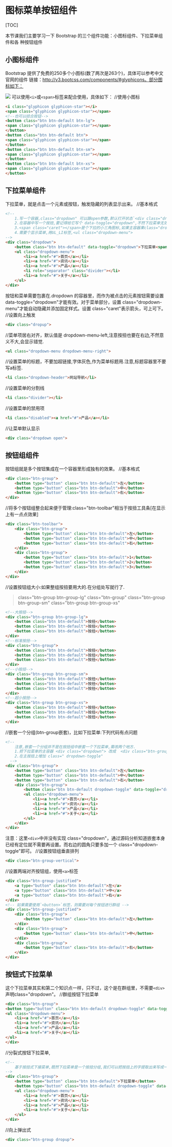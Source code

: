 # 图标菜单按钮组件
[TOC]


本节课我们主要学习一下 Bootstrap 的三个组件功能：小图标组件、下拉菜单组件和各
种按钮组件
## 小图标组件
Bootstrap 提供了免费的250多个小图标(数了两次是263个)，具体可以参考中文官网的组件
链接：http://v3.bootcss.com/components/#glyphicons。部分图标如下：

![](./_image/2018-05-10-20-20-48.jpg)
可以使用`<i>`或`<span>`标签来配合使用，具体如下：
//使用小图标
```html
<i class="glyphicon glyphicon-star"></i>
<span class="glyphicon glyphicon-star"></span>
<!--也可以结合按钮-->
<button class="btn btn-default btn-lg">
<span class="glyphicon glyphicon-star"></span>
</button>
<button class="btn btn-default btn">
<span class="glyphicon glyphicon-star"></span>
</button>
<button class="btn btn-default btn-sm">
<span class="glyphicon glyphicon-star"></span>
</button>
<button class="btn btn-default btn-xs">
<span class="glyphicon glyphicon-star"></span>
</button>
```

## 下拉菜单组件
下拉菜单，就是点击一个元素或按钮，触发隐藏的列表显示出来。
//基本格式
```html
<!--
	1.写一个容器,class="dropdown" 可以跟open参数,默认打开状态`<div class="dropdown open">,也可以向上展开,class="dropup"
	2.在容器中写一个按扭,要记得给它写个 data-toggle="dropdown",不然下拉菜单无效
	3.<span class="caret"></span>是个下拉的小三角图标,如果主容器果class="dropup",则它自动向上显示.
	4.需要个显示菜单,用UL_LI标签,<ul class="dropdown-menu">
-->
<div class="dropdown">
    <button class="btn btn-default" data-toggle="dropdown">下拉菜单<span class="caret"></span></button>
    <ul class="dropdown-menu">
        <li><a href="#">首页</a></li>
        <li><a href="#">资讯</a></li>
        <li><a href="#">产品</a></li>
        <li role="separator" class="divider"></li>
        <li><a href="#">关于</a></li>
    </ul>
</div>
```
按钮和菜单需要包裹在.dropdown 的容器里，而作为被点击的元素按钮需要设置data-toggle="dropdown"才能有效。对于菜单部分，设置 class="dropdown-menu"才能自动隐藏并添加固定样式。设置 class="caret"表示箭头，可上可下。
//设置向上触发
```html
<div class="dropup">
```
//菜单项居右对齐，默认值是 dropdown-menu-left,注意按扭也要在右边,不然意义不大,会显示错觉.
```html
<ul class="dropdown-menu dropdown-menu-right">
```
//设置菜单的标题，不要加超链接,字体灰色,作为菜单标题用.注意,标题容器里不要写a标签.
```html
<li class="dropdown-header">网站导航</li>
```
//设置菜单的分割线
```html
<li class="divider"></li>
```
//设置菜单的禁用项
```html
<li class="disabled"><a href="#">产品</a></li>
```
//让菜单默认显示
```html
<div class="dropdown open">
```

## 按钮组组件
按钮组就是多个按钮集成在一个容器里形成独有的效果。
//基本格式
```html
<div class="btn-group">
	<button type="button" class="btn btn-default">左</button>
	<button type="button" class="btn btn-default">中</button>
	<button type="button" class="btn btn-default">右</button>
</div>
```
//将多个按钮组整合起来便于管理:class="btn-toolbar"相当于按扭工具条[在显示上有一点点效果]
```html
<div class="btn-toolbar">
	<div class="btn-group">
		<button type="button" class="btn btn-default">左</button>
		<button type="button" class="btn btn-default">中</button>
		<button type="button" class="btn btn-default">右</button>
	</div>
	<div class="btn-group">
		<button type="button" class="btn btn-default">1</button>
		<button type="button" class="btn btn-default">2</button>
		<button type="button" class="btn btn-default">3</button>
	</div>
</div>
```
//设置按钮组大小:如果整组按扭要用大的.在分组处写就行了.
> class="btn-group btn-group-lg"
> class="btn-group"
> class="btn-group btn-group-sm"
> class="btn-group btn-group-xs"
```html
<!--大按扭-->
<div class="btn-group btn-group-lg">
	<button class="btn btn-default">按扭</button>
	<button class="btn btn-default">按扭</button>
	<button class="btn btn-default">按扭</button>
</div>
<!--标准按扭-->
<div class="btn-group">
	<button class="btn btn-default">按扭</button>
	<button class="btn btn-default">按扭</button>
	<button class="btn btn-default">按扭</button>
</div>
<!--小按扭-->
<div class="btn-group btn-group-sm">
	<button class="btn btn-default">按扭</button>
	<button class="btn btn-default">按扭</button>
	<button class="btn btn-default">按扭</button>
</div>
<!--超小按扭-->
<div class="btn-group btn-group-xs">
	<button class="btn btn-default">按扭</button>
	<button class="btn btn-default">按扭</button>
	<button class="btn btn-default">按扭</button>			
</div>

```
//嵌套一个分组(btn-group嵌套)，比如下拉菜单:下列代码有点问题
```html
<!--
    注意,嵌套一个分组并不是在按扭组中嵌套一个下拉菜单,需改两个地方.
    1.把下拉菜单的主容器 <div class="dropdown"> 改成  <div class="btn-group">
    2.在主按扭上增加 class=" dropdown-toggle"
  -->
<div class="btn-group">
	<button type="button" class="btn btn-default">左</button>
	<button type="button" class="btn btn-default">中</button>
	<button type="button" class="btn btn-default">右</button>
	<div class="btn-group">
		<button class="btn btn-default dropdown-toggle" data-toggle="dropdown">下拉菜单<span class="caret"></span></button>
		<ul class="dropdown-menu">
			<li><a href="#">首页</a></li>
			<li><a href="#">资讯</a></li>
			<li><a href="#">产品</a></li>
			<li><a href="#">关于</a></li>
		</ul>
	</div>
</div>
```
注意：这里`<div>`中并没有实现 class="dropdown"，通过源码分析知道嵌套本身已经有定位就不需要再设置。而右边的圆角只要多加一个 class="dropdown-toggle"即可。
//设置按钮组垂直排列
```html
<div class="btn-group-vertical">
```
//设置两端对齐按钮组，使用`<a>`标签
```html
<div class="btn-group-justified">
    <a type="button" class="btn btn-default">左</a>
    <a type="button" class="btn btn-default">中</a>
    <a type="button" class="btn btn-default">右</a>
</div>
<!-- 如果需要使用`<button>`标签，则需要对每个按钮进行群组 -->
<div class="btn-group-justified">
	<div class="btn-group">
		<button type="button" class="btn btn-default">左</button>
	</div>
	<div class="btn-group">
		<button type="button" class="btn btn-default">中</button>
	</div>
	<div class="btn-group">
		<button type="button" class="btn btn-default">右</button>
	</div>
</div>
```

## 按钮式下拉菜单
这个下拉菜单其实和第二个知识点一样，只不过，这个是在群组里，不需要`<div>`声明class="dropdown"。
//群组按钮下拉菜单
```html
<div class="btn-group">
<button type="button" class="btn btn-default dropdown-toggle" data-toggle="dropdown">下拉菜单<span class="caret"></span></button>
<ul class="dropdown-menu">
    <li><a href="#">首页</a></li>
    <li><a href="#">资讯</a></li>
    <li><a href="#">产品</a></li>
    <li><a href="#">关于</a></li>
</ul>
</div>
```
//分裂式按钮下拉菜单,
```html
<!-- 
    基于按扭式下接菜单,既然下拉菜单是一个按扭分组,我们可以把按扭上的字提取出来写成一个单独的button.让按扭可以单独点,下拉菜单可以单独使用.
-->
<div class="btn-group">
	<button type="button" class="btn btn-default">下拉菜单</button>
	<button type="button" class="btn btn-default dropdown-toggle" data-toggle="dropdown"><span class="caret"></span></button>
	<ul class="dropdown-menu">
		<li><a href="#">首页</a></li>
		<li><a href="#">资讯</a></li>
		<li><a href="#">产品</a></li>
		<li><a href="#">关于</a></li>
	</ul>
</div>
```
//向上弹出式
```html
<div class="btn-group dropup">
```